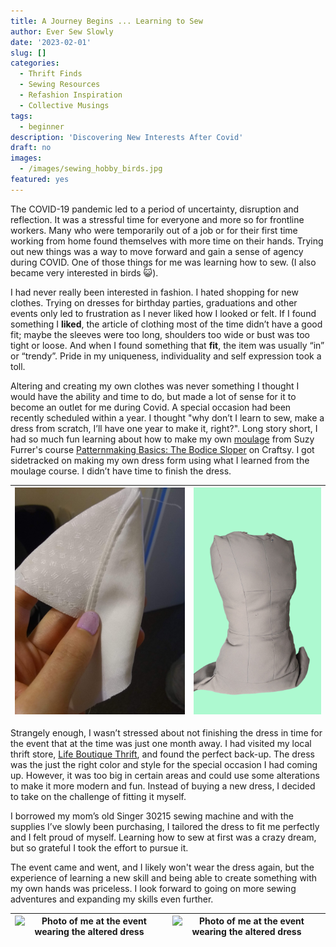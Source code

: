 ```yaml
---
title: A Journey Begins ... Learning to Sew
author: Ever Sew Slowly
date: '2023-02-01'
slug: []
categories:
  - Thrift Finds
  - Sewing Resources
  - Refashion Inspiration
  - Collective Musings
tags:
  - beginner
description: 'Discovering New Interests After Covid'
draft: no
images:
  - /images/sewing_hobby_birds.jpg
featured: yes
---
```


The COVID-19 pandemic led to a period of uncertainty, disruption and reflection. It was a stressful time for everyone and more so for frontline workers. Many who were temporarily out of a job or for their first time working from home found themselves with more time on their hands. Trying out new things was a way to move forward and gain a sense of agency during COVID. One of those things for me was learning how to sew. (I also became very interested in birds 😺). 

<!---[example bird pattern fabric](sewing_hobby_birds.jpg "*In pursuit of the perfect bird pattern fabric*")
|-|-| -->

I had never really been interested in fashion. I hated shopping for new clothes. Trying on dresses for birthday parties, graduations and other events only led to frustration as I never liked how I looked or felt. If I found something I **liked**, the article of clothing most of the time didn’t have a good fit; maybe the sleeves were too long, shoulders too wide or bust was too tight or loose. And when I found something that **fit**, the item was usually “in” or “trendy”. Pride in my uniqueness, individuality and self expression took a toll.  

Altering and creating my own clothes was never something I thought I would have the ability and time to do, but made a lot of sense for it to become an outlet for me during Covid. A special occasion had been recently scheduled within a year. I thought "why don’t I learn to sew, make a dress from scratch, I’ll have one year to make it, right?". Long story short, I had so much fun learning about how to make my own [moulage](https://www.craftsy.com/post/moulage-sewing-techniques/) from Suzy Furrer's course [Patternmaking Basics: The Bodice Sloper](https://www.craftsy.com/class/patternmaking-basics-the-bodice-sloper/) on Craftsy. I got sidetracked on making my own dress form using what I learned from the moulage course. I didn’t have time to finish the dress.

|![First time understitching](first_time_understitching.jpg "First Time under-stitching for the dress I was making from scratch") | ![My dress form](dressform_mint.png "Here is my dress form!")|
|-|-|

Strangely enough, I wasn’t stressed about not finishing the dress in time for the event that at the time was just one month away. I had visited my local thrift store, [Life Boutique Thrift](https://www.instagram.com/lifevintageandthrift/), and found the perfect back-up. The dress was the just the right color and style for the special occasion I had coming up. However, it was too big in certain areas and could use some alterations to make it more modern and fun. Instead of buying a new dress, I decided to take on the challenge of fitting it myself.

I borrowed my mom’s old Singer 30215 sewing machine and with the supplies I’ve slowly been purchasing, I tailored the dress to fit me perfectly and I felt proud of myself. Learning how to sew at first was a crazy dream, but so grateful I took the effort to pursue it.

The event came and went, and I likely won't wear the dress again, but the experience of learning a new skill and being able to create something with my own hands was priceless. I look forward to going on more sewing adventures and expanding my skills even further.

|![Photo of me at the event wearing the altered dress](eventphoto2.jpg "Photo of the event with my partner wearing the dress I altered") | ![Photo of me at the event wearing the altered dress](eventphoto3.jpg "Photo of the event with my partner wearing the dress I altered")|
|-|-|
